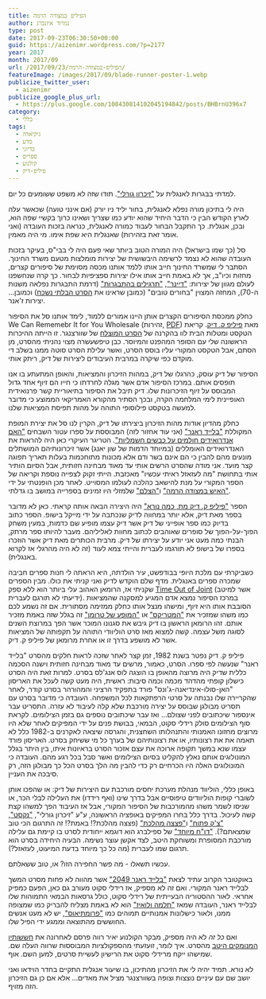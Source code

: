 ```yaml
---
title: הפיליפ במצודה הרמה
author: נמרוד איזנברג
type: post
date: 2017-09-23T06:30:50+00:00
guid: https://aizenimr.wordpress.com/?p=2177
year: 2017
month: 2017/09
url: /2017/09/23/הפיליפ-במצודה-הרמה/
featureImage: /images/2017/09/blade-runner-poster-1.webp
publicize_twitter_user:
  - aizenimr
publicize_google_plus_url:
  - https://plus.google.com/108430814102045194842/posts/BHBrnU396x7
category:
  - כללי
tags:
  - גיקיאדה
  - מדע
  - בדיוני
  - ספרים
  - קולנוע
  - פיליפ-דיק
---
```

למדתי בבגרות לאנגלית על ["זיכרון גורלי"][1]. תודו שזה לא משפט ששומעים כל יום.

היה לי בתיכון מורה נפלא לאנגלית, בחור יליד ניו יורק (אם אינני טועה) שכאשר עלה לארץ הקודש הבין כי הדבר היחיד שהוא יודע כמו שצריך ושאינו כרוך בקשיי שפה הוא, ובכן, אנגלית. כך התקבל הבחור לעבוד כמורה לאנגלית, כנראה בזכות העובדה (ואני אומר זאת בזהירות) שאנגלית היא שפת אימו. מי היה מאמין.

סל (כך שמו בישראל) היה המורה הטוב ביותר שאי פעם היה לי בבי"ס, בעיקר בזכות העובדה שהוא לא נצמד לרשימה היבשושית של יצירות מומלצות מטעם משרד החינוך. הסתבר לי שמשרד החינוך חייב אותו ללמד אותנו מכסה מסוימת של סיפורים קצרים, מחזות וכיו"ב, אך לא באמת חייב אותו אילו יצירות ספציפיות לבחור. כך קרה שנחשפנו לעולם מגוון של יצירות: ["דיינר"][2], ["תרגילים בהתבגרות"][3] (דרמת התבגרות נפלאה משנות ה-70), המחזה המצוין "בחורים טובים" (כמובן שראינו את [הסרט הבלתי נשכח][4]) וכמובן... יצירות ז'אנר.

כחלק ממכסת הסיפורים הקצרים אותן היינו אמורים ללמוד, לימד אותנו סל את הסיפור We Can Rememebr It for You Wholesale (זהירות, [PDF][5]) מאת [פיליפ ק. דיק][6]. קריאת הטקסט ומטלות הבית לוו בהקרנה של [הסרט המוצלח][1] של שוורצנגר. זו הייתה ההיכרות הראשונה שלי עם הסופר המהפנט והמיוסר. כבן טיפשעשרה מצוי נהניתי מהסרט, מן הסתם, אבל הטקסט המקורי עליו בוסס הסרט, ואשר עלילת הסרט סוטה ממנו בשלב די מוקדם כפי שיקרה במרבית העיבודים ליצירות של דיק, ריתק אותי.

הסיפור של דיק עוסק, כהרגלו של דיק, במהות הזיכרון והמציאות, והאופן המתעתע בו אנו תופסים אותם. במרכז הסיפור אדם אשר מגלה לחרדתו כי חייו הם זיוף אחד גדול המבוסס על זיוף הזיכרונות שלו. דיק תיבל את הסיפור בתיאוריית קשר פרנואידית האופיינית לימי המלחמה הקרה, ובכך הסתיר מהקורא האמריקאי הממוצע כי מדובר למעשה בטקסט פילוסופי התוהה על מהות תפיסת המציאות שלנו.

כחלק מהדיון אודות מהות הזיכרון ביצירתו של דיק, הקרין לנו סל את יצירת המופת המקוללת ["בלייד ראנר"][7] (אני עוד אחזור לזה) המבוססת על ספרו עטור השבחים ["האם אנדרואידים חולמים על כבשים חשמליות"][8]. הטריגר העיקרי כאן היה להראות את האנדרואידים האומללים (במיוחד הדמות של שון יאנג) אשר זיכרונותיהם המושתלים מונעים מהם להבין כי הם אינם בשר ודם אלא מכונות מתוחכמות בעלות תאריך תפוגה קצר מועד. אני מודה שהסרט הרשים אותי עד מאוד מבחינה חזותית, אבל הסיום הותיר אותי בתחושת "מה לעזאזל ראיתי עכשיו" מאכזבת. הייתי זקוק לצפייה נוספת וקריאה של הספר המקורי על מנת להישאב כהלכה לעולמו המסוייט. לאחר מכן הופנטתי על ידי ["האיש במצודה הרמה"][9] ו["הצלם"][10] שלמזלי היו זמינים בספרייה במושב בו גדלתי.

הספר ["פיליפ ק. דיק מת, כמה נורא"][11] היה היצירה הבאה אותה קראתי. כאן לא מדובר בספר מאת דיק, אלא יותר במחווה לדיק שנכתבה על ידי מייקל בישופ. הספר כתוב בדיוק כמו ספר אופייני של דיק אשר דיק עצמו מופיע שם כדמות, במעין משחק הפוך-על-הפוך של סופרים שאוהבים לכתוב מחוות לאליליהם. מעבר להיותו ספר מרתק, הבנתי כמה מעט אני יודע על יצירתו של דיק. מרבית הכותרים מאת דיק אשר הוזכרו בספרו של בישופ לא תורגמו לעברית והייתי צמא לעוד (זה לא היה מהרגלי אז לקרוא באנגלית).

כשביקרתי עם מלכת היופי בבודפשט, עיר הולדתה, היא הראתה לי חנות ספרים חביבה שמכרה ספרים באנגלית. מדף שלם הוקדש לדיק ואני קניתי את כולו. מבין הספרים שקניתי אז, הרומאן האהוב עלי ביותר הוא ללא ספק [Time Out of Joint][12] (אשר למיטב ידיעתי לא תורגם לעברית). במרכז הסיפור נמצא אדם המגיע למסקנה שהמציאות הסובבת אותו היא זיוף, ומישהו מנצל אותו כחלק ממזימה מסתורית. אם זה נשמע לכם כמו משהו שמזכיר את ["המטריקס"][13] או ["המופע של טרומן"][14] זה בגלל שזה באמת מזכיר אותם. זהו הרומאן הראשון בו דיק גיבש את סגנונו המוכר אשר הפך במרוצת השנים לסוגה משל עצמה. קשה למצוא מאז סרט הוליוודי התוהה על תקפותה של המציאות אשר לא מושפע בדרך זו או אחרת מרומאן של פיליפ ק. דיק.

פיליפ ק. דיק נפטר בשנת 1982, זמן קצר לאחר שזכה לראות חלקים מהסרט "בלייד ראנר" שנעשה לפי ספרו. הסרט, כאמור, מרשים עד מאוד מבחינה חזותית וישנה הסכמה כללית שדיק היה מרוצה מהאופן בו הוצגה לוס אנג'לס בסרט. למרות זאת היה הסרט כישלון קופתי מהדהד מכמה וכמה סיבות: ראשית, היה מעט קשה לעכל את האריסון "האן-סולו-אינדיאנה-ג'ונס" פורד בתפקיד הרציני והמהורהר בסרט קודר, לאחר שהקריירה שלו נבנתה על סרטי הרפתקאות לכל המשפחה. העובדה כי מדובר בסרט עם תסריט מבולגן שבוסס על יצירה מורכבת שלא קלה לעיבוד לא עזרה. התסריט עבר אינספור שיכתובים לפני שצולם... ואז עבר שיכתובים נוספים גם בזמן הצילומים. לקראת סוף הצילומים סולק רידלי סקוט, הבמאי, בבושת פנים על ידי המפיקים לאחר שלא היו מרוצים מחזונו האמנותי והתנהלותו השחצנית, והגרסה שיצאה לאקרנים ב-1982 כלל לא תאמה את את רצונותיו, או את רצונותיהם של בערך כל מי ששיחק בסרט. האריסון פורד עצמו שנא במשך תקופה ארוכה את עצם אזכור הסרט בראיונות איתו, בין היתר בגלל המונולוגים אותם נאלץ להקליט בסיום הצילומים ואשר סבל בכל רגע מהם. העובדה כי המונולוגים האלה היו הכרחיים רק כדי להבין מה הלך בסרט הכל כך מבולגן הזה, רק סיבכה את העניין.

באופן כללי, הוליווד מנהלת מערכת יחסים מורכבת עם היצירות של דיק: או שהפכו אותן לשוברי קופות הוליוודים טיפוסיים אבל בדרך שינו (ואף רידדו) את העלילה לבלי הכר, או שניסו לשמר משהו מהמורכבות של הסיפור המקורי, אבל אז העיבוד הפך למשהו קצת קשה לעיכול. בדרך כלל בחרו המפיקים באופציה הראשונה, ע"ע "זיכרון גורלי", ["נקסט"][15], ["צ'ק פתוח"][16] ו["פצצה מהלכת"][17] (פצצה מהלכת?! באמת?! זה התרגום הכי טוב שמצאתם?). ["דו"ח מיוחד"][18] של ספילברג הוא דוגמא ייחודית לסרט בו קיימת גם עלילה מורכבת המסופרת ומשוחקת היטב, לצד אקשן עוצר נשימה. הבעיה היחידה בסרט הוא תרגום שמו לעברית (מה כל כך מיוחד בדעת המיעוט, לעזאזל?).

עכשיו תשאלו - מה פשר החפירה הזו? או, טוב ששאלתם.

באוקטובר הקרוב עתיד לצאת ["בלייד ראנר 2049"][19] אשר מהווה לא פחות מסרט המשך לבלייד ראנר המקורי. ואם זה לא מספיק, אז רידלי סקוט מעורב גם כאן, הפעם כמפיק אחראי. לאור ההסטוריה הבעייתית של רידלי סקוט, כולל גרסאות הבמאי התמוהות שלו לבלייד ראנר, העובדה שמאז ["תלמה ולואיז"][20] הוא לא באמת מצליח להבריק כמו שמצופה ממנו, ולאור כישלונות אמנותיים תמוהים כמו ["פרומתיאוס"][21], יש לא מעט אנשים החוששים מהתוצאה וממגע ידי הפיל שלו.

ואם _כל זה_ לא היה מספיק, מבקר הקולנוע יאיר רווה פרסם לאחרונה את [חששותיו המנומקים היטב][22] מהסרט. איך לומר, זועזעתי מהספקולציות המבוססות שרווה העלה שם. שמישהו ייקח מרידלי סקוט את הרישיון לעשיית סרטים, למען השם. אוף.

לא נורא. תמיד יהיה לי את הזיכרון מהתיכון, בו שיעור אנגלית התקיים בחדר הוידאו ואני יושב שם עם עיניים נוצצות וצופה בשוורצנגר מציל את מאדים... אלא אם כן גם הזיכרון הזה מזויף.

 [1]: http://www.imdb.com/title/tt0100802/
 [2]: http://www.imdb.com/title/tt0083833/
 [3]: http://www.imdb.com/title/tt0078902/
 [4]: http://www.imdb.com/title/tt0104257/
 [5]: http://www.english.upenn.edu/~cavitch/pdf-library/Dick_Wholesale.pdf
 [6]: https://en.wikipedia.org/wiki/Philip_K._Dick
 [7]: http://www.imdb.com/title/tt0083658/
 [8]: http://www.blipanika.co.il/?p=3664
 [9]: http://www.blipanika.co.il/?p=24
 [10]: http://www.neiman.co.il/2016/05/12273
 [11]: http://isf.nethost.co.il/article.asp?ref=163
 [12]: https://en.wikipedia.org/wiki/Time_Out_of_Joint
 [13]: http://www.imdb.com/title/tt0133093/
 [14]: http://www.imdb.com/title/tt0120382/
 [15]: http://www.imdb.com/title/tt0435705/
 [16]: http://www.imdb.com/title/tt0338337/
 [17]: http://www.imdb.com/title/tt0160399/
 [18]: http://www.fisheye.co.il/minority_report/
 [19]: http://www.imdb.com/title/tt1856101/
 [20]: http://www.imdb.com/title/tt0103074/
 [21]: http://www.fisheye.co.il/prometheus/
 [22]: http://cinemascope.co.il/archives/27299